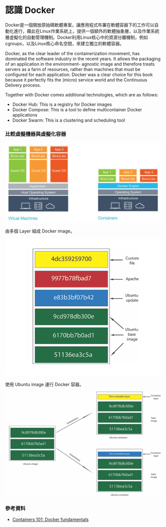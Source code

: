 # 認識 Docker

Docker是一個開放原始碼軟體專案，讓應用程式布署在軟體容器下的工作可以自動化進行，藉此在Linux作業系統上，提供一個額外的軟體抽象層，以及作業系統層虛擬化的自動管理機制。Docker利用Linux核心中的資源分離機制，例如cgroups，以及Linux核心命名空間，來建立獨立的軟體容器。

Docker, as the clear leader of the containerization movement, has dominated the software industry in the recent years. It allows the packaging of an application in the environment- agnostic image and therefore treats servers as a farm of resources, rather than machines that must be configured for each application. Docker was a clear choice for this book because it perfectly fits the \(micro\) service world and the Continuous Delivery process.

Together with Docker comes additional technologies, which are as follows:

* Docker Hub: This is a registry for Docker images
* Docker Compose: This is a tool to define multicontainer Docker applications
* Docker Swarm: This is a clustering and scheduling tool

### 比較虛擬機器與虛擬化容器

![](.gitbook/assets/image%20%2879%29.png)

由多個 Layer 組成 Docker image。

![](.gitbook/assets/image%20%28107%29.png)

使用 Ubuntu image 運行 Docker 容器。

![](.gitbook/assets/image%20%2883%29.png)

### 參考資料

* [Containers 101: Docker fundamentals](https://www.infoworld.com/article/3077875/linux/containers-101-docker-fundamentals.html)



